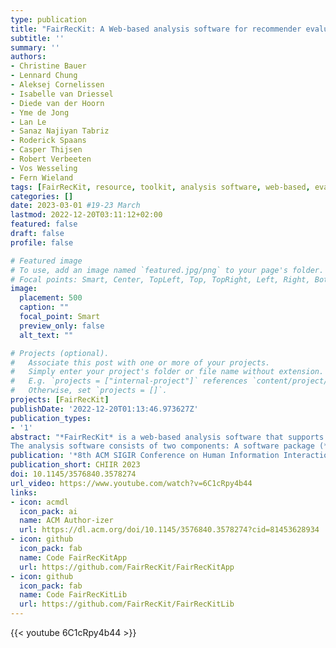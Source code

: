 ```yaml
---
type: publication
title: "FairRecKit: A Web-based analysis software for recommender evaluations"
subtitle: ''
summary: ''
authors:
- Christine Bauer
- Lennard Chung
- Aleksej Cornelissen
- Isabelle van Driessel
- Diede van der Hoorn
- Yme de Jong
- Lan Le
- Sanaz Najiyan Tabriz
- Roderick Spaans
- Casper Thijsen
- Robert Verbeeten
- Vos Wesseling
- Fern Wieland 
tags: [FairRecKit, resource, toolkit, analysis software, web-based, evaluation, analysis, recommender systems, music, movies]
categories: []
date: 2023-03-01 #19-23 March
lastmod: 2022-12-20T03:11:12+02:00
featured: false
draft: false
profile: false

# Featured image
# To use, add an image named `featured.jpg/png` to your page's folder.
# Focal points: Smart, Center, TopLeft, Top, TopRight, Left, Right, BottomLeft, Bottom, BottomRight.
image:
  placement: 500
  caption: ""
  focal_point: Smart
  preview_only: false
  alt_text: ""

# Projects (optional).
#   Associate this post with one or more of your projects.
#   Simply enter your project's folder or file name without extension.
#   E.g. `projects = ["internal-project"]` references `content/project/deep-learning/index.md`.
#   Otherwise, set `projects = []`.
projects: [FairRecKit]
publishDate: '2022-12-20T01:13:46.973627Z'
publication_types:
- '1'
abstract: "*FairRecKit* is a web-based analysis software that supports researchers in performing, analyzing, and understanding recommendation computations. The idea behind *FairRecKit* is to facilitate the in-depth analysis of recommendation outcomes considering fairness aspects. With (nested) filters on user or item attributes, metrics can easily be compared across user and item subgroups. Further, (nested) filters can also be used on dataset level; this way, recommendation outcomes can be compared across several sub-datasets to analyze for differences considering fairness aspects. The software currently features 5 datasets, 11 metrics, and 21 recommendation algorithms to be used in computational experimentation. It is open source and developed in a modular manner to facilitate extension. 
The analysis software consists of two components: A software package (*FairRecKitLib*) that is used to run recommendation algorithms on the available datasets and a web-based user interface (*FairRecKitApp*) to start experiments, retrieve results of previous experiments, and analyze details. The application also comes with an extensive documentation and options for result customization, which makes for a flexible tool that supports in-depth analysis."
publication: '*8th ACM SIGIR Conference on Human Information Interaction and Retrieval*'
publication_short: CHIIR 2023
doi: 10.1145/3576840.3578274
url_video: https://www.youtube.com/watch?v=6C1cRpy4b44
links:
- icon: acmdl
  icon_pack: ai
  name: ACM Author-izer
  url: https://dl.acm.org/doi/10.1145/3576840.3578274?cid=81453628934
- icon: github
  icon_pack: fab
  name: Code FairRecKitApp
  url: https://github.com/FairRecKit/FairRecKitApp
- icon: github
  icon_pack: fab
  name: Code FairRecKitLib
  url: https://github.com/FairRecKit/FairRecKitLib
---
```


{{< youtube 6C1cRpy4b44 >}}